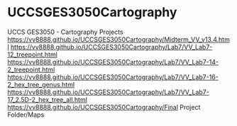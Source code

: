 # UCCSGES3050Cartography
UCCS GES3050 - Cartography Projects
https://vv8888.github.io/UCCSGES3050Cartography/Midterm_VV_v13.4.html
https://vv8888.github.io/UCCSGES3050Cartography/Lab7/VV_Lab7-12_treepoint.html
https://vv8888.github.io/UCCSGES3050Cartography/Lab7/VV_Lab7-14-2_treepoint.html
https://vv8888.github.io/UCCSGES3050Cartography/Lab7/VV_Lab7-16-2_hex_tree_genus.html
https://vv8888.github.io/UCCSGES3050Cartography/Lab7/VV_Lab7-17_2.5D-2_hex_tree_all.html
https://vv8888.github.io/UCCSGES3050Cartography/Final Project Folder/Maps
